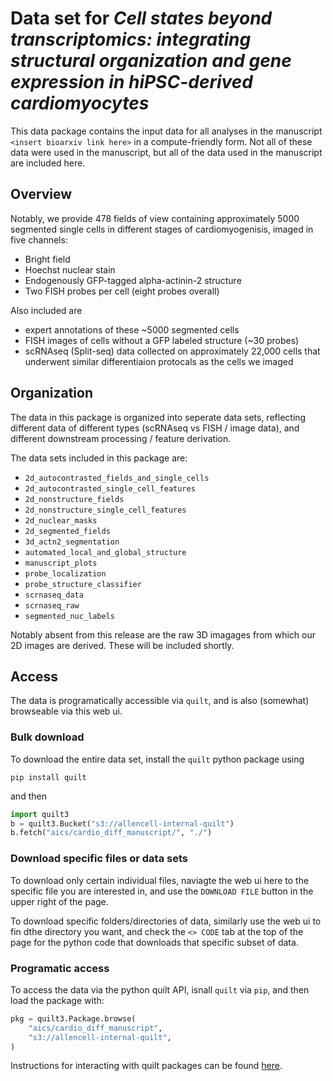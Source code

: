 # Data set for _Cell states beyond transcriptomics: integrating structural organization and gene expression in hiPSC-derived cardiomyocytes_

This data package contains the input data for all analyses in the manuscript `<insert bioarxiv link here>` in a compute-friendly form.
Not all of these data were used in the manuscript, but all of the data used in the manuscript are included here.

## Overview
Notably, we provide 478 fields of view containing approximately 5000 segmented single cells in different stages of cardiomyogenisis, imaged in five channels:
- Bright field
- Hoechst nuclear stain
- Endogenously GFP-tagged alpha-actinin-2 structure
- Two FISH probes per cell (eight probes overall)

Also included are
- expert annotations of these ~5000 segmented cells
- FISH images of cells without a GFP labeled structure (~30 probes)
- scRNAseq (Split-seq) data collected on approximately 22,000 cells that underwent similar differentiaion protocals as the cells we imaged

## Organization
The data in this package is organized into seperate data sets, reflecting different data of different types (scRNAseq vs FISH / image data), and different downstream processing / feature derivation.

The data sets included in this package are:

- `2d_autocontrasted_fields_and_single_cells`
- `2d_autocontrasted_single_cell_features`
- `2d_nonstructure_fields`
- `2d_nonstructure_single_cell_features`
- `2d_nuclear_masks`
- `2d_segmented_fields`
- `3d_actn2_segmentation`
- `automated_local_and_global_structure`
- `manuscript_plots`
- `probe_localization`
- `probe_structure_classifier`
- `scrnaseq_data`
- `scrnaseq_raw`
- `segmented_nuc_labels`

Notably absent from this release are the raw 3D imagages from which our 2D images are derived.
These will be included shortly.

## Access
The data is programatically accessible via `quilt`, and is also (somewhat) browseable via this web ui.

### Bulk download
To download the entire data set, install the `quilt` python package using
```
pip install quilt
```
and then
```python
import quilt3
b = quilt3.Bucket("s3://allencell-internal-quilt")
b.fetch("aics/cardio_diff_manuscript/", "./")
```

### Download specific files or data sets
To download only certain individual files, naviagte the web ui here to the specific file you are interested in, and use the `DOWNLOAD FILE` button in the upper right of the page.

To download specific folders/directories of data, similarly use the web ui to fin dthe directory you want, and check the `<> CODE` tab at the top of the page for the python code that downloads that specific subset of data.

### Programatic access
To access the data via the python quilt API, isnall `quilt` via `pip`, and then load the package with:

```python
pkg = quilt3.Package.browse(
    "aics/cardio_diff_manuscript",
    "s3://allencell-internal-quilt",
)
```
Instructions for interacting with quilt packages can be found [here](https://docs.quiltdata.com/walkthrough/getting-data-from-a-package).

